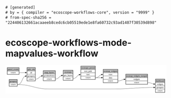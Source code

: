 ```
# [generated]
# by = { compiler = "ecoscope-workflows-core", version = "9999" }
# from-spec-sha256 = "224406132661acaaeeb8cedc6cb05519ede1e8fa60732c93ad1407f30539d898"

```
# ecoscope-workflows-mode-mapvalues-workflow

![](graph.png)
